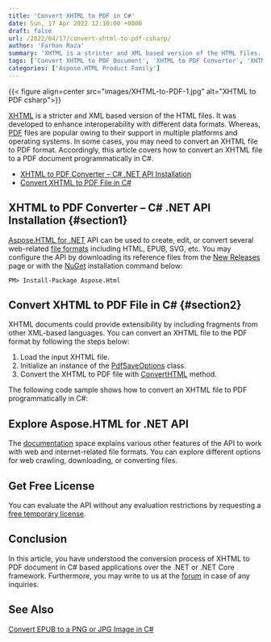 ```yaml
---
title: 'Convert XHTML to PDF in C#'
date: Sun, 17 Apr 2022 12:10:00 +0000
draft: false
url: /2022/04/17/convert-xhtml-to-pdf-csharp/
author: 'Farhan Raza'
summary: 'XHTML is a stricter and XML based version of the HTML files. It was developed to enhance interoperability with different data formats. Whereas, PDF files are popular owing to their support in multiple platforms and operating systems. In some cases, you may need to convert an XHTML file to PDF format. Accordingly, this article covers how to **convert an XHTML file to a PDF document programmatically in C#.**'
tags: ['Convert XHTML to PDF Document', 'XHTML to PDF Converter', 'XHTML to PDF in csharp']
categories: ['Aspose.HTML Product Family']
---
```




{{< figure align=center src="images/XHTML-to-PDF-1.jpg" alt="XHTML to PDF csharp">}}


[XHTML][1] is a stricter and XML based version of the HTML files. It was developed to enhance interoperability with different data formats. Whereas, [PDF][2] files are popular owing to their support in multiple platforms and operating systems. In some cases, you may need to convert an XHTML file to PDF format. Accordingly, this article covers how to convert an XHTML file to a PDF document programmatically in C#.

*   [XHTML to PDF Converter – C# .NET API Installation][3]
*   [Convert XHTML to PDF File in C#][4]

## XHTML to PDF Converter – C# .NET API Installation {#section1}

[Aspose.HTML for .NET][5] API can be used to create, edit, or convert several web-related [file formats][6] including HTML, EPUB, SVG, etc. You may configure the API by downloading its reference files from the [New Releases][7] page or with the [NuGet][8] installation command below:

```
PM> Install-Package Aspose.Html
```

## Convert XHTML to PDF File in C# {#section2}

XHTML documents could provide extensibility by including fragments from other XML-based languages. You can convert an XHTML file to the PDF format by following the steps below:

1.  Load the input XHTML file.
2.  Initialize an instance of the [PdfSaveOptions][9] class.
3.  Convert the XHTML to PDF file with [ConvertHTML][10] method.

The following code sample shows how to convert an XHTML file to PDF programmatically in C#:



## Explore Aspose.HTML for .NET API

The [documentation][11] space explains various other features of the API to work with web and internet-related file formats. You can explore different options for web crawling, downloading, or converting files.

## Get Free License

You can evaluate the API without any evaluation restrictions by requesting a [free temporary license][12].

## Conclusion

In this article, you have understood the conversion process of XHTML to PDF document in C# based applications over the .NET or .NET Core framework. Furthermore, you may write to us at the [forum][13] in case of any inquiries.

## See Also

[Convert EPUB to a PNG or JPG Image in C#][14]




[1]: https://docs.fileformat.com/web/xhtml/
[2]: https://docs.fileformat.com/pdf/
[3]: #section1
[4]: #section2
[5]: https://products.aspose.com/html/net/
[6]: https://docs.aspose.com/html/net/getting-started/supported-file-formats/
[7]: https://downloads.aspose.com/html/net
[8]: https://www.nuget.org/packages/Aspose.Html/
[9]: https://apireference.aspose.com/html/net/aspose.html.saving/pdfsaveoptions
[10]: https://apireference.aspose.com/html/net/aspose.html.converters/converter/methods/converthtml/index
[11]: https://docs.aspose.com/html/net/
[12]: https://purchase.aspose.com/temporary-license
[13]: https://forum.aspose.com/c/html
[14]: https://blog.aspose.com/2022/04/30/convert-epub-to-png-jpg-image-csharp/




